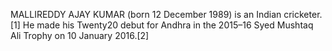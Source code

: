 MALLIREDDY AJAY KUMAR (born 12 December 1989) is an Indian cricketer.[1] He made his Twenty20 debut for Andhra in the 2015–16 Syed Mushtaq Ali Trophy on 10 January 2016.[2]
